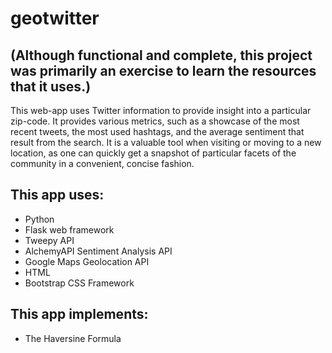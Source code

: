 # geotwitter
## (Although functional and complete, this project was primarily an exercise to learn the resources that it uses.)

This web-app uses Twitter information to provide insight into a particular zip-code. It provides various metrics, such as a showcase of the most recent tweets, the most used hashtags, and the average sentiment that result from the search. It is a valuable tool when visiting or moving to a new location, as one can quickly get a snapshot of particular facets of the community in a convenient, concise fashion.

## This app uses:
* Python
* Flask web framework
* Tweepy API
* AlchemyAPI Sentiment Analysis API
* Google Maps Geolocation API
* HTML
* Bootstrap CSS Framework

## This app implements:
* The Haversine Formula
